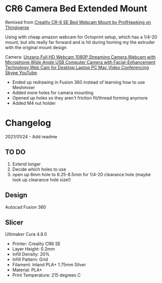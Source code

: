 # CR6 Camera Bed Extended Mount

Remixed from [Creality CR-6 SE Bed Webcam Mount by ProfHawking on Thingiverse](https://www.thingiverse.com/thing:4715726)

Using with cheap amazon webcam for Octoprint setup, which has a 1/4-20 mount, but sits really far forward and is hit during homing my the extruder with the original mount design

Camera: [Unzano Full HD Webcam 1080P,Streaming Camera,Webcam with Microphone,Wide Angle USB Computer Camera with Facial-Enhancement Technology,Web Cam for Desktop Laptop PC Mac,Video Conferencing Skype YouTube](https://smile.amazon.com/gp/product/B07925CYP5).

- Ended up redrawing in Fusion 360 instead of learning how to use Meshmixer
- Added more holes for camera mounting
- Opened up holes so they aren't friction fit/thread forming anymore
- Added M4 nut holder

# Changelog

2021/01/24 - Add readme

## TO DO

1) Extend longer
2) Decide which holes to use
3) open up 6mm hole to 6.25-6.5mm for 1/4-20 clearance hole (maybe look up clearance hole size!)

## Design

Autocad Fusion 360 

## Slicer

Ultimaker Cura 4.8.0
- Printer: Creality CR6 SE
- Layer Height: 0.2mm
- Infill Density: 20%
- Infill Pattern: Grid
- Filament: Inland PLA+ 1.75mm Silver
- Material: PLA+
- Print Temperature: 215 degrees C